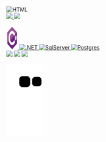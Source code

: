   <div>
 <img  alt="HTML" height="200" width="720" src="https://user-images.githubusercontent.com/92996271/197403890-238388ac-80b5-4657-9553-48fc6d1682c0.png">
 </div>
<div>  
  <a href="https://github.com/Gustavo-Vinicius">   
  <img height="140em" src="https://github-readme-stats.vercel.app/api?username=Gustavo-Vinicius&show_icons=true&theme=algolia&include_all_commits=true&count_private=true"/>  
  <img height="140em" src="https://github-readme-stats.vercel.app/api/top-langs/?username=Gustavo-Vinicius&layout=compact&langs_count=7&theme=algolia"/> 
 </div> 
<div style="display: inline_blo  ck"><br>    
<img alt="Csharp" height="60" width="30" src="https://raw.githubusercontent.com/devicons/devicon/master/icons/csharp/csharp-original.svg"> 
<img alt=".NET" height="60" width="30" src="<img alt="Csharp" height="60" width="30 src="https://cdn.jsdelivr.net/gh/devicons/devicon/icons/dotnetcore/dotnetcore-original.svg"/>  
<img alt="SqlServer" height="60" width="30" src="https://cdn.jsdelivr.net/gh/devicons/devicon/icons/microsoftsqlserver/microsoftsqlserver-plain.svg" />
<img alt="Postgres" height="60" width="30" src="https://cdn.jsdelivr.net/gh/devicons/devicon/icons/postgresql/postgresql-original-wordmark.svg"/>
</div>  
 
  <div>  
    <a href="https://instagram.com/guustavo_vinicius" target="_blank"><img src="https://img.shields.io/badge/-Instagram-%23E4405F?style=for-the-badge&logo=instagram&logoColor=white" target="_blank"></a>
    <a href = "mailto:gustavovinicimos12345@gmail.com"><img src="https://img.shields.io/badge/-Gmail-%23333?style=for-the-badge&logo=gmail&logoColor=white" target="_blank"></a> 
    <a href="https://www.linkedin.com/in/gustavo-vinicius-741878223/" target="_blank"><img src="https://img.shields.io/badge/-LinkedIn-%230077B5?style=for-the-badge&logo=linkedin&logoColor=white" target="_blank"></a>       
  </div>
 
 ![Snake animation](https://github.com/Gustavo-Vinicius/Gustavo-Vinicius/blob/output/github-contribution-grid-snake.svg)

